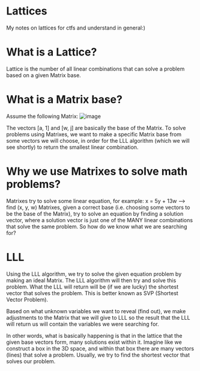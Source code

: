 # Lattices
My notes on lattices for ctfs and understand in general:)


# What is a Lattice?
Lattice is the number of all linear combinations that can solve a problem based on a given Matrix base.

# What is a Matrix base?
Assume the following Matrix:
![image](https://github.com/connar/Lattices/assets/87579399/1a6d90bb-4876-4c94-839e-58fd48e14528)

The vectors [a, 1] and [w, j] are basically the base of the Matrix.
To solve problems using Matrixes, we want to make a specific Matrix base from some vectors we will choose, in order for the LLL algorithm (which we will see shortly) to return the smallest linear combination.

# Why we use Matrixes to solve math problems?
Matrixes try to solve some linear equation, for example: x = 5y + 13w --> find (x, y, w)
Matrixes, given a correct base (i.e. choosing some vectors to be the base of the Matrix), try to solve an equation by finding a solution vector, where a solution vector is just one of the MANY linear combinations that solve the same problem. So how do we know what we are searching for?

# LLL
Using the LLL algorithm, we try to solve the given equation problem by making an ideal Matrix. The LLL algorithm will then try and solve this problem. What the LLL will return will be (if we are lucky) the shortest vector that solves the problem. This is better known as SVP (Shortest Vector Problem).

Based on what unknown variables we want to reveal (find out), we make adjustments to the Matrix that we will give to LLL so the result that the LLL will return us will contain the variables we were searching for.

In other words, what is basically happening is that in the lattice that the given base vectors form, many solutions exist within it. Imagine like we construct a box in the 3D space, and within that box there are many vectors (lines) that solve a problem. Usually, we try to find the shortest vector that solves our problem.

